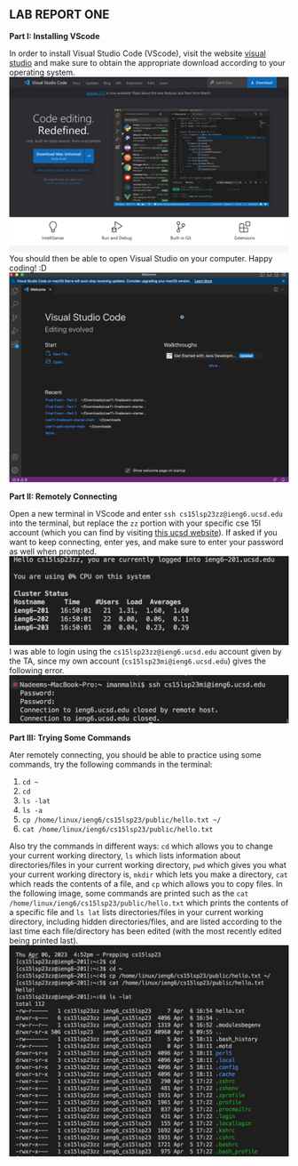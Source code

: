 ## **LAB REPORT ONE**
**Part I: Installing VScode**

In order to install Visual Studio Code (VScode), visit the website [visual studio](https://code.visualstudio.com/) and make sure to obtain the appropriate download according to your operating system.
![Image](vscode1.png)
You should then be able to open Visual Studio on your computer. Happy coding! :D
![Image](vscode2.png)

**Part II: Remotely Connecting**

Open a new terminal in VScode and enter `ssh cs15lsp23zz@ieng6.ucsd.edu` into the terminal, but replace the `zz` portion with your specific cse 15l account (which you can find by visiting [this ucsd website](https://sdacs.ucsd.edu/~icc/index.php)). If asked if you want to keep connecting, enter yes, and make sure to enter your password as well when prompted. 
![Image](1.png)
I was able to login using the `cs15lsp23zz@ieng6.ucsd.edu` account given by the TA, since my own account (`cs15lsp23mi@ieng6.ucsd.edu`) gives the following error.
![Image](2.png)

**Part III: Trying Some Commands**

Ater remotely connecting, you should be able to practice using some commands, try the following commands in the terminal: 
1. `cd ~`
2. `cd`
3. `ls -lat`
5. `ls -a`
6. `cp /home/linux/ieng6/cs15lsp23/public/hello.txt ~/`
7. `cat /home/linux/ieng6/cs15lsp23/public/hello.txt` 

Also try the commands in different ways: `cd` which allows you to change your current working directory, `ls` which lists information about directories/files in your current working directory, `pwd` which gives you what your current working directory is, `mkdir` which lets you make a directory, `cat` which reads the contents of a file, and `cp` which allows you to copy files. In the following image, some commands are printed such as the `cat /home/linux/ieng6/cs15lsp23/public/hello.txt` which prints the contents of a specific file and `ls lat` lists directories/files in your current working directory, including hidden directories/files, and are listed according to the last time each file/directory has been edited (with the most recently edited being printed last).
![Image](3.png)

